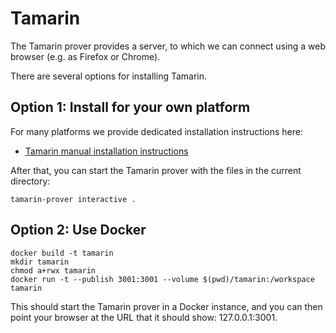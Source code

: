 # Tamarin

The Tamarin prover provides a server, to which we can connect using a web browser (e.g. as Firefox or Chrome).

There are several options for installing Tamarin.

## Option 1: Install for your own platform

For many platforms we provide dedicated installation instructions here:

  * [Tamarin manual installation instructions](https://tamarin-prover.github.io/manual/book/002_installation.html)

After that, you can start the Tamarin prover with the files in the current directory:

  `tamarin-prover interactive .`

## Option 2: Use Docker

```
docker build -t tamarin
mkdir tamarin
chmod a+rwx tamarin
docker run -t --publish 3001:3001 --volume $(pwd)/tamarin:/workspace tamarin
```

This should start the Tamarin prover in a Docker instance, and you can then point your browser at the URL that it should show: 127.0.0.1:3001.


